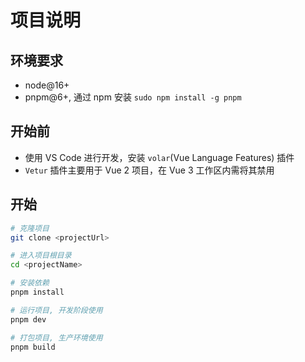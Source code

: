 # 项目说明

## 环境要求

- node@16+
- pnpm@6+, 通过 npm 安装 `sudo npm install -g pnpm`

## 开始前

- 使用 VS Code 进行开发，安装 `volar`(Vue Language Features) 插件
- `Vetur` 插件主要用于 Vue 2 项目，在 Vue 3 工作区内需将其禁用

## 开始

```bash
# 克隆项目
git clone <projectUrl>

# 进入项目根目录
cd <projectName>

# 安装依赖
pnpm install

# 运行项目, 开发阶段使用
pnpm dev

# 打包项目, 生产环境使用
pnpm build
```
